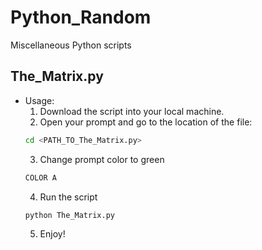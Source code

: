 # Python_Random
Miscellaneous Python scripts 

## The_Matrix.py 
- Usage: 
  1. Download the script into your local machine. 
  2. Open your prompt and go to the location of the file: 
  ```bash
  cd <PATH_TO_The_Matrix.py>
  ```
  3. Change prompt color to green 
  ```bash
  COLOR A
  ```
  4. Run the script  
  ```bash
  python The_Matrix.py
  ```
  5. Enjoy! 
  
